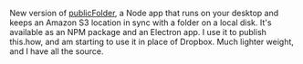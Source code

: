 New version of <a href="https://github.com/scripting/publicfolder#readme">publicFolder</a>, a Node app that runs on your desktop and keeps an Amazon S3 location in sync with a folder on a local disk. It's available as an NPM package and an Electron app. I use it to publish this.how, and am starting to use it in place of Dropbox. Much lighter weight, and I have all the source. 
